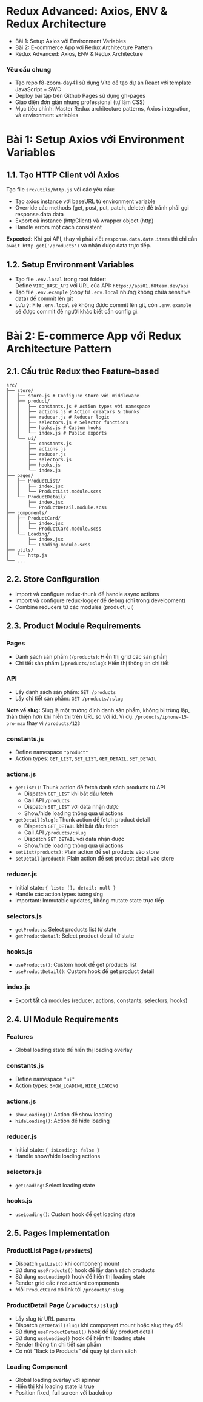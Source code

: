 # Redux Advanced: Axios, ENV & Redux Architecture

-   Bài 1: Setup Axios với Environment Variables
-   Bài 2: E-commerce App với Redux Architecture Pattern
-   Redux Advanced: Axios, ENV & Redux Architecture

### Yêu cầu chung

-   Tạo repo f8-zoom-day41 sử dụng Vite để tạo dự án React với template JavaScript + SWC
-   Deploy bài tập trên Github Pages sử dụng gh-pages
-   Giao diện đơn giản nhưng professional (tự làm CSS)
-   Mục tiêu chính: Master Redux architecture patterns, Axios integration, và environment variables

# Bài 1: Setup Axios với Environment Variables

## 1.1. Tạo HTTP Client với Axios

Tạo file `src/utils/http.js` với các yêu cầu:

-   Tạo axios instance với baseURL từ environment variable
-   Override các methods (get, post, put, patch, delete) để tránh phải gọi response.data.data
-   Export cả instance (httpClient) và wrapper object (http)
-   Handle errors một cách consistent

**Expected:** Khi gọi API, thay vì phải viết `response.data.data.items` thì chỉ cần `await http.get('/products')` và nhận được data trực tiếp.

## 1.2. Setup Environment Variables

-   Tạo file `.env.local` trong root folder:  
    Define `VITE_BASE_API` với URL của API: `https://api01.f8team.dev/api`
-   Tạo file `.env.example` (copy từ `.env.local` nhưng không chứa sensitive data) để commit lên git
-   Lưu ý: File `.env.local` sẽ không được commit lên git, còn `.env.example` sẽ được commit để người khác biết cần config gì.

# Bài 2: E-commerce App với Redux Architecture Pattern

## 2.1. Cấu trúc Redux theo Feature-based

```
src/
├── store/
│   ├── store.js # Configure store với middleware
│   ├── product/
│   │   ├── constants.js # Action types với namespace
│   │   ├── actions.js # Action creators & thunks
│   │   ├── reducer.js # Reducer logic
│   │   ├── selectors.js # Selector functions
│   │   ├── hooks.js # Custom hooks
│   │   └── index.js # Public exports
│   └── ui/
│       ├── constants.js
│       ├── actions.js
│       ├── reducer.js
│       ├── selectors.js
│       ├── hooks.js
│       └── index.js
├── pages/
│   ├── ProductList/
│   │   ├── index.jsx
│   │   └── ProductList.module.scss
│   └── ProductDetail/
│       ├── index.jsx
│       └── ProductDetail.module.scss
├── components/
│   ├── ProductCard/
│   │   ├── index.jsx
│   │   └── ProductCard.module.scss
│   └── Loading/
│       ├── index.jsx
│       └── Loading.module.scss
├── utils/
│   └── http.js
└── ...
```

## 2.2. Store Configuration

-   Import và configure redux-thunk để handle async actions
-   Import và configure redux-logger để debug (chỉ trong development)
-   Combine reducers từ các modules (product, ui)

## 2.3. Product Module Requirements

### Pages

-   Danh sách sản phẩm (`/products`): Hiển thị grid các sản phẩm
-   Chi tiết sản phẩm (`/products/:slug`): Hiển thị thông tin chi tiết

### API

-   Lấy danh sách sản phẩm: `GET /products`
-   Lấy chi tiết sản phẩm: `GET /products/:slug`

**Note về slug:** Slug là một trường định danh sản phẩm, không bị trùng lặp, thân thiện hơn khi hiển thị trên URL so với id. Ví dụ: `/products/iphone-15-pro-max` thay vì `/products/123`

### constants.js

-   Define namespace `"product"`
-   Action types: `GET_LIST`, `SET_LIST`, `GET_DETAIL`, `SET_DETAIL`

### actions.js

-   `getList()`: Thunk action để fetch danh sách products từ API
    -   Dispatch `GET_LIST` khi bắt đầu fetch
    -   Call API `/products`
    -   Dispatch `SET_LIST` với data nhận được
    -   Show/hide loading thông qua ui actions
-   `getDetail(slug)`: Thunk action để fetch product detail
    -   Dispatch `GET_DETAIL` khi bắt đầu fetch
    -   Call API `/products/:slug`
    -   Dispatch `SET_DETAIL` với data nhận được
    -   Show/hide loading thông qua ui actions
-   `setList(products)`: Plain action để set products vào store
-   `setDetail(product)`: Plain action để set product detail vào store

### reducer.js

-   Initial state: `{ list: [], detail: null }`
-   Handle các action types tương ứng
-   Important: Immutable updates, không mutate state trực tiếp

### selectors.js

-   `getProducts`: Select products list từ state
-   `getProductDetail`: Select product detail từ state

### hooks.js

-   `useProducts()`: Custom hook để get products list
-   `useProductDetail()`: Custom hook để get product detail

### index.js

-   Export tất cả modules (reducer, actions, constants, selectors, hooks)

## 2.4. UI Module Requirements

### Features

-   Global loading state để hiển thị loading overlay

### constants.js

-   Define namespace `"ui"`
-   Action types: `SHOW_LOADING`, `HIDE_LOADING`

### actions.js

-   `showLoading()`: Action để show loading
-   `hideLoading()`: Action để hide loading

### reducer.js

-   Initial state: `{ isLoading: false }`
-   Handle show/hide loading actions

### selectors.js

-   `getLoading`: Select loading state

### hooks.js

-   `useLoading()`: Custom hook để get loading state

## 2.5. Pages Implementation

### ProductList Page (`/products`)

-   Dispatch `getList()` khi component mount
-   Sử dụng `useProducts()` hook để lấy danh sách products
-   Sử dụng `useLoading()` hook để hiển thị loading state
-   Render grid các `ProductCard` components
-   Mỗi `ProductCard` có link tới `/products/:slug`

### ProductDetail Page (`/products/:slug`)

-   Lấy slug từ URL params
-   Dispatch `getDetail(slug)` khi component mount hoặc slug thay đổi
-   Sử dụng `useProductDetail()` hook để lấy product detail
-   Sử dụng `useLoading()` hook để hiển thị loading state
-   Render thông tin chi tiết sản phẩm
-   Có nút “Back to Products” để quay lại danh sách

### Loading Component

-   Global loading overlay với spinner
-   Hiển thị khi loading state là true
-   Position fixed, full screen với backdrop
